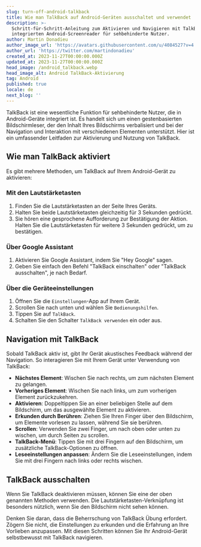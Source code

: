```yaml
---
slug: turn-off-android-talkback
title: Wie man TalkBack auf Android-Geräten ausschaltet und verwendet
description: >-
  Schritt-für-Schritt-Anleitung zum Aktivieren und Navigieren mit TalkBack, dem
  integrierten Android-Screenreader für sehbehinderte Nutzer.
author: Martin Donadieu
author_image_url: 'https://avatars.githubusercontent.com/u/4084527?v=4'
author_url: 'https://twitter.com/martindonadieu'
created_at: 2023-11-27T00:00:00.000Z
updated_at: 2023-11-27T00:00:00.000Z
head_image: /android_talkback.webp
head_image_alt: Android TalkBack-Aktivierung
tag: Android
published: true
locale: de
next_blog: ''
---
```


TalkBack ist eine wesentliche Funktion für sehbehinderte Nutzer, die in Android-Geräte integriert ist. Es handelt sich um einen gestenbasierten Bildschirmleser, der den Inhalt Ihres Bildschirms verbalisiert und bei der Navigation und Interaktion mit verschiedenen Elementen unterstützt. Hier ist ein umfassender Leitfaden zur Aktivierung und Nutzung von TalkBack.

## Wie man TalkBack aktiviert

Es gibt mehrere Methoden, um TalkBack auf Ihrem Android-Gerät zu aktivieren:

### Mit den Lautstärketasten

1. Finden Sie die Lautstärketasten an der Seite Ihres Geräts.
2. Halten Sie beide Lautstärketasten gleichzeitig für 3 Sekunden gedrückt.
3. Sie hören eine gesprochene Aufforderung zur Bestätigung der Aktion. Halten Sie die Lautstärketasten für weitere 3 Sekunden gedrückt, um zu bestätigen.

### Über Google Assistant

1. Aktivieren Sie Google Assistant, indem Sie "Hey Google" sagen.
2. Geben Sie einfach den Befehl "TalkBack einschalten" oder "TalkBack ausschalten", je nach Bedarf.

### Über die Geräteeinstellungen

1. Öffnen Sie die `Einstellungen`-App auf Ihrem Gerät.
2. Scrollen Sie nach unten und wählen Sie `Bedienungshilfen`.
3. Tippen Sie auf `TalkBack`.
4. Schalten Sie den Schalter `TalkBack verwenden` ein oder aus.

## Navigation mit TalkBack

Sobald TalkBack aktiv ist, gibt Ihr Gerät akustisches Feedback während der Navigation. So interagieren Sie mit Ihrem Gerät unter Verwendung von TalkBack:

- **Nächstes Element**: Wischen Sie nach rechts, um zum nächsten Element zu gelangen.
- **Vorheriges Element**: Wischen Sie nach links, um zum vorherigen Element zurückzukehren.
- **Aktivieren**: Doppeltippen Sie an einer beliebigen Stelle auf dem Bildschirm, um das ausgewählte Element zu aktivieren.
- **Erkunden durch Berühren**: Ziehen Sie Ihren Finger über den Bildschirm, um Elemente vorlesen zu lassen, während Sie sie berühren.
- **Scrollen**: Verwenden Sie zwei Finger, um nach oben oder unten zu wischen, um durch Seiten zu scrollen.
- **TalkBack-Menü**: Tippen Sie mit drei Fingern auf den Bildschirm, um zusätzliche TalkBack-Optionen zu öffnen.
- **Leseeinstellungen anpassen**: Ändern Sie die Leseeinstellungen, indem Sie mit drei Fingern nach links oder rechts wischen.

## TalkBack ausschalten

Wenn Sie TalkBack deaktivieren müssen, können Sie eine der oben genannten Methoden verwenden. Die Lautstärketasten-Verknüpfung ist besonders nützlich, wenn Sie den Bildschirm nicht sehen können.

Denken Sie daran, dass die Beherrschung von TalkBack Übung erfordert. Zögern Sie nicht, die Einstellungen zu erkunden und die Erfahrung an Ihre Vorlieben anzupassen. Mit diesen Schritten können Sie Ihr Android-Gerät selbstbewusst mit TalkBack navigieren.